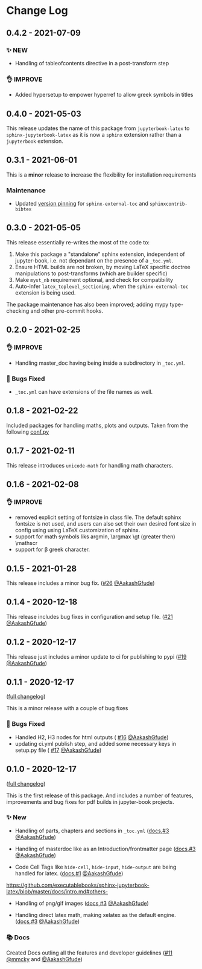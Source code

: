 # Change Log

## 0.4.2 - 2021-07-09

### ✨ NEW

- Handling of tableofcontents directive in a post-transform step

### 👌 IMPROVE

- Added hypersetup to empower hyperref to allow greek symbols in titles

## 0.4.0 - 2021-05-03

This release updates the name of this package from `jupyterbook-latex` to
`sphinx-jupyterbook-latex` as it is now a `sphinx` extension rather than a
`jupyterbook` extension.

## 0.3.1 - 2021-06-01

This is a **minor** release to increase the flexibility for installation requirements

### Maintenance

- Updated [version pinning](https://github.com/executablebooks/jupyterbook-latex/pull/60) for
  `sphinx-external-toc` and `sphinxcontrib-bibtex`


## 0.3.0 - 2021-05-05

This release essentially re-writes the most of the code to:

1. Make this package a "standalone" sphinx extension, independent of jupyter-book, i.e. not dependant on the presence of a `_toc.yml`.
2. Ensure HTML builds are not broken, by moving LaTeX specific doctree manipulations to post-transforms (which are builder specific)
3. Make `myst_nb` requirement optional, and check for compatibility
4. Auto-infer `latex_toplevel_sectioning`, when the `sphinx-external-toc` extension is being used.

The package maintenance has also been improved; adding mypy type-checking and other pre-commit hooks.

## 0.2.0 - 2021-02-25

### 👌 IMPROVE

- Handling master_doc having being inside a subdirectory in `_toc.yml`.

### 🐛 Bugs Fixed

- `_toc.yml` can have extensions of the file names as well.

## 0.1.8 - 2021-02-22

Included packages for handling maths, plots and outputs. Taken from the following [conf.py](https://github.com/QuantEcon/lecture-python/blob/b37408c7b5aeb3875767949c6449113bcd4b1702/conf.py)

## 0.1.7 - 2021-02-11

This release introduces `unicode-math` for handling math characters.

## 0.1.6 - 2021-02-08

### 👌 IMPROVE

- removed explicit setting of fontsize in class file. The default sphinx fontsize is not used, and users can also set their own desired font size in config using
  using LaTeX customization of sphinx.
- support for math symbols liks argmin, \argmax \gt (greater then) \mathscr
- support for β greek character.

## 0.1.5 - 2021-01-28

This release includes a minor bug fix. ([#26](https://github.com/executablebooks/sphinx-jupyterbook-latex/pull/26) [@AakashGfude](https://github.com/AakashGfude))

## 0.1.4 - 2020-12-18

This release includes bug fixes in configuration and setup file. ([#21](https://github.com/executablebooks/sphinx-jupyterbook-latex/pull/21) [@AakashGfude](https://github.com/AakashGfude))

## 0.1.2 - 2020-12-17

This release just includes a minor update to ci for publishing to pypi ([#19](https://github.com/executablebooks/sphinx-jupyterbook-latex/pull/19) [@AakashGfude](https://github.com/AakashGfude))

## 0.1.1 - 2020-12-17

([full changelog](https://github.com/executablebooks/sphinx-jupyterbook-latex/compare/v0.1.0...v0.1.1))

This is a minor release with a couple of bug fixes

### 🐛 Bugs Fixed

- Handled H2, H3 nodes for html outputs ( [#16](https://github.com/executablebooks/sphinx-jupyterbook-latex/pull/16) [@AakashGfude](https://github.com/AakashGfude))
- updating ci.yml publish step, and added some necessary keys in setup.py file ( [#17](https://github.com/executablebooks/sphinx-jupyterbook-latex/pull/17) [@AakashGfude](https://github.com/AakashGfude))

## 0.1.0 - 2020-12-17

([full changelog](https://github.com/executablebooks/sphinx-jupyterbook-latex/commits/v0.1.0))

This is the first release of this package. And includes a number of features, improvements and bug fixes for pdf builds in jupyter-book projects.

### ✨ New

* Handling of parts, chapters and sections in `_toc.yml` ([docs](https://github.com/executablebooks/sphinx-jupyterbook-latex/blob/master/docs/intro.md#table-of-contents-page-),[#3](https://github.com/executablebooks/sphinx-jupyterbook-latex/pull/3) [@AakashGfude](https://github.com/AakashGfude))

* Handling of masterdoc like as an Introduction/frontmatter page ([docs](https://github.com/executablebooks/sphinx-jupyterbook-latex/blob/master/docs/intro.md#master-document-),[#3](https://github.com/executablebooks/sphinx-jupyterbook-latex/pull/3) [@AakashGfude](https://github.com/AakashGfude))

* Code Cell Tags like `hide-cell`, `hide-input`, `hide-output` are being handled for latex. ([docs](https://github.com/executablebooks/sphinx-jupyterbook-latex/blob/master/docs/intro.md#code-cell-tags-),[#1](https://github.com/executablebooks/sphinx-jupyterbook-latex/pull/1) [@AakashGfude](https://github.com/AakashGfude))

https://github.com/executablebooks/sphinx-jupyterbook-latex/blob/master/docs/intro.md#others-

* Handling of png/gif images ([docs](https://github.com/executablebooks/sphinx-jupyterbook-latex/blob/master/docs/intro.md#others-),[#3](https://github.com/executablebooks/sphinx-jupyterbook-latex/pull/3) [@AakashGfude](https://github.com/AakashGfude))

* Handling direct latex math, making xelatex as the default engine. ([docs](https://github.com/executablebooks/sphinx-jupyterbook-latex/blob/master/docs/intro.md#others-),[#3](https://github.com/executablebooks/sphinx-jupyterbook-latex/pull/3) [@AakashGfude](https://github.com/AakashGfude))

### 📚 Docs

Created Docs outling all the features and developer guidelines ([#11](https://github.com/executablebooks/sphinx-jupyterbook-latex/pull/11) [@mmcky](https://github.com/mmcky) and [@AakashGfude](https://github.com/AakashGfude))
